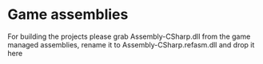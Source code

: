 # Game assemblies
For building the projects please grab Assembly-CSharp.dll from the game managed assemblies, rename it to Assembly-CSharp.refasm.dll and drop it here